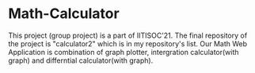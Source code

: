 # Math-Calculator
This project (group project) is a part of IITISOC'21.
The final repository of the project is "calculator2" which is in my repository's list.
Our Math Web Application is combination of graph plotter, intergration calculator(with graph) and differntial calculator(with graph).





